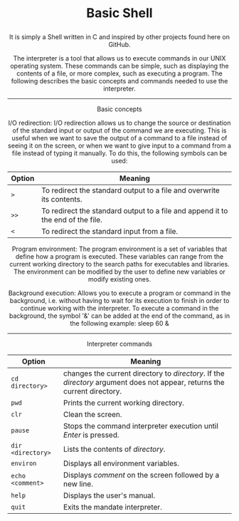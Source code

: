 # <p align=center> Basic Shell </p>


<p align=center> It is simply a Shell written in C and inspired by other projects found here on GitHub. </p>

<p align=center> The interpreter is a tool that allows us to execute commands in our UNIX operating system. These commands can be simple, such as displaying the contents of a file, or more complex, such as executing a program. The following describes the basic concepts and commands needed to use the interpreter. </p>

---

<p align=center> Basic concepts </p>

<p align=center> I/O redirection: I/O redirection allows us to change the source or destination of the standard input or output of the command we are executing. This is useful when we want to save the output of a command to a file instead of seeing it on the screen, or when we want to give input to a command from a file instead of typing it manually. To do this, the following symbols can be used: </p>
   
<div align="center">

 Option | Meaning |
| --- | --- |
| `>` | To redirect the standard output to a file and overwrite its contents. |
| `>>` | To redirect the standard output to a file and append it to the end of the file. |
|`<`| To redirect the standard input from a file. |

</div>

<p align=center> Program environment: The program environment is a set of variables that define how a program is executed. These variables can range from the current working directory to the search paths for executables and libraries. The environment can be modified by the user to define new variables or modify existing ones. </p>

<p align=center> Background execution: Allows you to execute a program or command in the background, i.e. without having to wait for its execution to finish in order to continue working with the interpreter. To execute a command in the background, the symbol '&' can be added at the end of the command, as in the following example:
sleep 60 & </p>

---

<p align=center> Interpreter commands </p>

<div align="center">

 Option | Meaning |
| --- | --- |
| `cd directory>` | changes the current directory to *directory*. If the *directory* argument does not appear, returns the current directory. |
| `pwd` | Prints the current working directory. |
|`clr`| Clean the screen. |
|`pause`| Stops the command interpreter execution until *Enter* is pressed. |
|`dir <directory>`| Lists the contents of *directory*. |
|`environ`| Displays all environment variables. |
|`echo <comment>`| Displays *comment* on the screen followed by a new line. |
|`help`| Displays the user's manual. |
|`quit`| Exits the mandate interpreter. |

</div>
